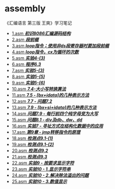 # assembly

 《汇编语言 第三版 王爽》学习笔记
- [1.asm ***初识8086汇编源码结构***](https://github.com/bingshuizhilian/assembly/blob/master/src/1.asm)
- [2.asm ***段前缀***](https://github.com/bingshuizhilian/assembly/blob/master/src/2.asm)
- [3.asm ***loop指令；使用非ds段寄存器时要加段前缀***](https://github.com/bingshuizhilian/assembly/blob/master/src/3.asm)
- [4.asm ***loop指令，cx为循环的次数***](https://github.com/bingshuizhilian/assembly/blob/master/src/4.asm)
- [5.asm ***实验4-(3)***](https://github.com/bingshuizhilian/assembly/blob/master/src/5.asm)
- [6.asm ***程序6.3***](https://github.com/bingshuizhilian/assembly/blob/master/src/6.asm)
- [7.asm ***实验5-(3)***](https://github.com/bingshuizhilian/assembly/blob/master/src/7.asm)
- [8.asm ***实验5-(5)***](https://github.com/bingshuizhilian/assembly/blob/master/src/8.asm)
- [9.asm ***实验5-(6)***](https://github.com/bingshuizhilian/assembly/blob/master/src/9.asm)
- [10.asm ***7.4-大小写转换算法***](https://github.com/bingshuizhilian/assembly/blob/master/src/10.asm)
- [11.asm ***7.5 - [bx+idata]的几种表示方法***](https://github.com/bingshuizhilian/assembly/blob/master/src/11.asm)
- [12.asm ***7.7 - 问题7.2***](https://github.com/bingshuizhilian/assembly/blob/master/src/12.asm)
- [13.asm ***7.9 - [bx+si+idata]的几种表示方法***](https://github.com/bingshuizhilian/assembly/blob/master/src/13.asm)
- [14.asm ***问题7.9 - 每行前四个纯字母变为大写***](https://github.com/bingshuizhilian/assembly/blob/master/src/14.asm)
- [15.asm ***问题8.1 - div及db、dw、dd***](https://github.com/bingshuizhilian/assembly/blob/master/src/15.asm)
- [16.asm ***实验7 - 寻址方式在结构化数据中的应用***](https://github.com/bingshuizhilian/assembly/blob/master/src/16.asm)
- [17.asm ***第9章 - jmp转移指令的原理***](https://github.com/bingshuizhilian/assembly/blob/master/src/17.asm)
- [18.asm ***检测点9.1-(1)***](https://github.com/bingshuizhilian/assembly/blob/master/src/18.asm)
- [19.asm ***检测点9.1-(2)***](https://github.com/bingshuizhilian/assembly/blob/master/src/19.asm)
- [20.asm ***检测点9.2***](https://github.com/bingshuizhilian/assembly/blob/master/src/20.asm)
- [21.asm ***检测点9.3***](https://github.com/bingshuizhilian/assembly/blob/master/src/21.asm)
- [22.asm ***实验9 - 按要求显示字符***](https://github.com/bingshuizhilian/assembly/blob/master/src/22.asm)
- [23.asm ***实验10 - 1.显示字符串***](https://github.com/bingshuizhilian/assembly/blob/master/src/23.asm)
- [24.asm ***实验10 - 2.解决除法溢出的问题***](https://github.com/bingshuizhilian/assembly/blob/master/src/24.asm)
- [25.asm ***实验10 - 3.数值显示***](https://github.com/bingshuizhilian/assembly/blob/master/src/25.asm)
